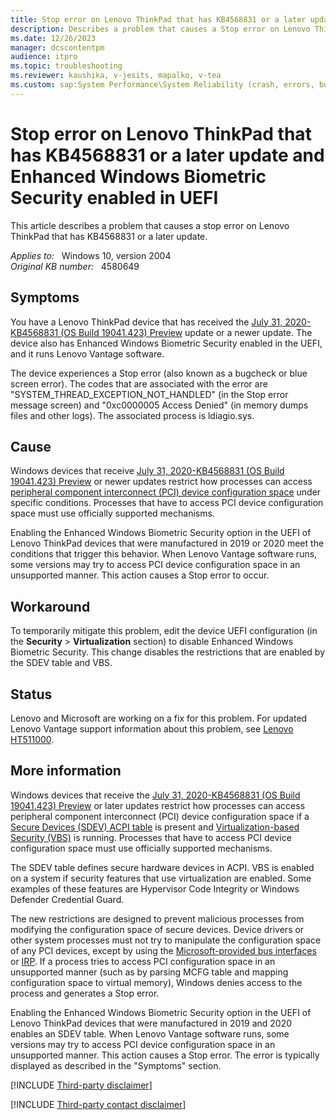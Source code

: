 ```yaml
---
title: Stop error on Lenovo ThinkPad that has KB4568831 or a later update and Enhanced Windows Biometric Security enabled in UEFI
description: Describes a problem that causes a Stop error on Lenovo ThinkPad devices that were manufactured in 2019 or 2020 and that have received the KB4568831 update.
ms.date: 12/26/2023
manager: dcscontentpm
audience: itpro
ms.topic: troubleshooting
ms.reviewer: kaushika, v-jesits, mapalko, v-tea
ms.custom: sap:System Performance\System Reliability (crash, errors, bug check or Blue Screen, unexpected reboot), csstroubleshoot
---
```

# Stop error on Lenovo ThinkPad that has KB4568831 or a later update and Enhanced Windows Biometric Security enabled in UEFI

This article describes a problem that causes a stop error on Lenovo ThinkPad that has KB4568831 or a later update.

_Applies to:_ &nbsp; Windows 10, version 2004  
_Original KB number:_ &nbsp; 4580649

## Symptoms

You have a Lenovo ThinkPad device that has received the [July 31, 2020-KB4568831 (OS Build 19041.423) Preview](https://support.microsoft.com/help/4568831/windows-10-update-kb4568831) update or a newer update. The device also has Enhanced Windows Biometric Security enabled in the UEFI, and it runs Lenovo Vantage software.

The device experiences a Stop error (also known as a bugcheck or blue screen error). The codes that are associated with the error are "SYSTEM_THREAD_EXCEPTION_NOT_HANDLED" (in the Stop error message screen) and "0xc0000005 Access Denied" (in memory dumps files and other logs). The associated process is ldiagio.sys.

## Cause

Windows devices that receive [July 31, 2020-KB4568831 (OS Build 19041.423) Preview](https://support.microsoft.com/help/4568831/windows-10-update-kb4568831)  or newer updates restrict how processes can access [peripheral component interconnect (PCI) device configuration space](/windows-hardware/drivers/pci/accessing-pci-device-configuration-space)  under specific conditions. Processes that have to access PCI device configuration space must use officially supported mechanisms.

Enabling the Enhanced Windows Biometric Security option in the UEFI of Lenovo ThinkPad devices that were manufactured in 2019 or 2020 meet the conditions that trigger this behavior. When Lenovo Vantage software runs, some versions may try to access PCI device configuration space in an unsupported manner. This action causes a Stop error to occur.

## Workaround

To temporarily mitigate this problem, edit the device UEFI configuration (in the **Security** > **Virtualization** section) to disable Enhanced Windows Biometric Security. This change disables the restrictions that are enabled by the SDEV table and VBS.

## Status

Lenovo and Microsoft are working on a fix for this problem. For updated Lenovo Vantage support information about this problem, see [Lenovo HT511000](https://support.lenovo.com/ca/en/solutions/ht511000).

## More information

Windows devices that receive the [July 31, 2020-KB4568831 (OS Build 19041.423) Preview](https://support.microsoft.com/help/4568831/windows-10-update-kb4568831)  or later updates restrict how processes can access peripheral component interconnect (PCI) device configuration space if a [Secure Devices (SDEV) ACPI table](https://uefi.org/sites/default/files/resources/ACPI_6_2.pdf)  is present and [Virtualization-based Security (VBS)](/windows-hardware/design/device-experiences/oem-vbs) is running. Processes that have to access PCI device configuration space must use officially supported mechanisms.

The SDEV table defines secure hardware devices in ACPI. VBS is enabled on a system if security features that use virtualization are enabled. Some examples of these features are Hypervisor Code Integrity or Windows Defender Credential Guard.

The new restrictions are designed to prevent malicious processes from modifying the configuration space of secure devices. Device drivers or other system processes must not try to manipulate the configuration space of any PCI devices, except by using the [Microsoft-provided bus interfaces](/windows-hardware/drivers/ddi/wdm/ns-wdm-_bus_interface_standard) or [IRP](/windows-hardware/drivers/kernel/irp-mn-read-config). If a process tries to access PCI configuration space in an unsupported manner (such as by parsing MCFG table and mapping configuration space to virtual memory), Windows denies access to the process and generates a Stop error.

Enabling the Enhanced Windows Biometric Security option in the UEFI of Lenovo ThinkPad devices that were manufactured in 2019 and 2020 enables an SDEV table. When Lenovo Vantage software runs, some versions may try to access PCI device configuration space in an unsupported manner. This action causes a Stop error. The error is typically displayed as described in the "Symptoms" section.

[!INCLUDE [Third-party disclaimer](../../includes/third-party-disclaimer.md)]

[!INCLUDE [Third-party contact disclaimer](../../includes/third-party-contact-disclaimer.md)]
